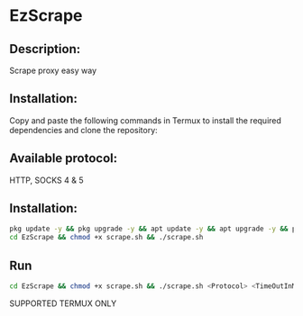 # EzScrape

## Description:
Scrape proxy easy way

## Installation:
Copy and paste the following commands in Termux to install the required dependencies and clone the repository:

## Available protocol:
HTTP, SOCKS 4 & 5

## Installation:
```bash
pkg update -y && pkg upgrade -y && apt update -y && apt upgrade -y && pkg install bash curl git binutils -y && git clone https://github.com/shir0xgod/EzScrape
cd EzScrape && chmod +x scrape.sh && ./scrape.sh
```

## Run
```bash
cd EzScrape && chmod +x scrape.sh && ./scrape.sh <Protocol> <TimeOutInMS. Ex: 5000>
```

SUPPORTED TERMUX ONLY
